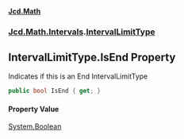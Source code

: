 #### [Jcd.Math](index.md 'index')
### [Jcd.Math.Intervals](Jcd.Math.Intervals.md 'Jcd.Math.Intervals').[IntervalLimitType](Jcd.Math.Intervals.IntervalLimitType.md 'Jcd.Math.Intervals.IntervalLimitType')

## IntervalLimitType.IsEnd Property

Indicates if this is an End IntervalLimitType

```csharp
public bool IsEnd { get; }
```

#### Property Value
[System.Boolean](https://docs.microsoft.com/en-us/dotnet/api/System.Boolean 'System.Boolean')
